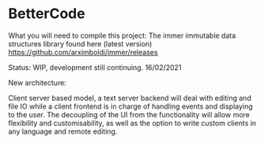 # BetterCode

What you will need to compile this project:
The immer immutable data structures library found here (latest version) https://github.com/arximboldi/immer/releases

Status: WIP, development still continuing. 16/02/2021

New architecture:

Client server based model, a text server backend will deal with editing and file IO while a client frontend is in charge of handling events and displaying to the user. The decoupling of the UI from the functionality will allow more flexibility and customisability, as well as the option to write custom clients in any language and remote editing.
